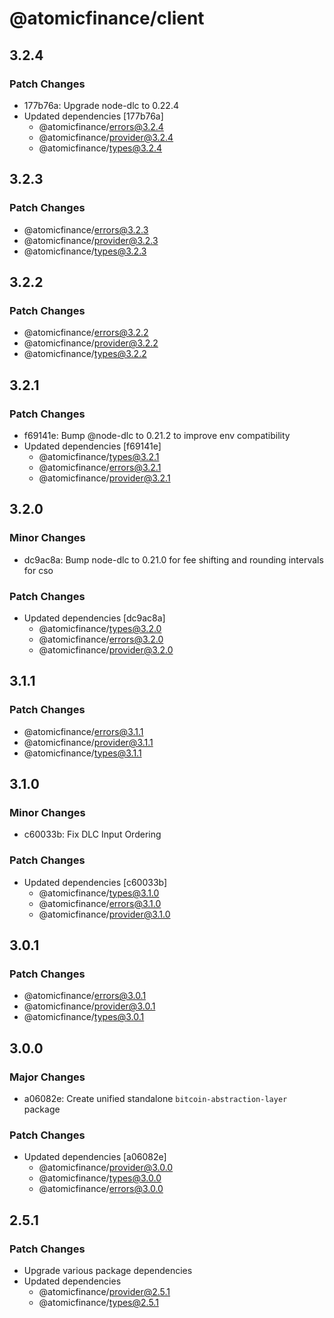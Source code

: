 # @atomicfinance/client

## 3.2.4

### Patch Changes

- 177b76a: Upgrade node-dlc to 0.22.4
- Updated dependencies [177b76a]
  - @atomicfinance/errors@3.2.4
  - @atomicfinance/provider@3.2.4
  - @atomicfinance/types@3.2.4

## 3.2.3

### Patch Changes

- @atomicfinance/errors@3.2.3
- @atomicfinance/provider@3.2.3
- @atomicfinance/types@3.2.3

## 3.2.2

### Patch Changes

- @atomicfinance/errors@3.2.2
- @atomicfinance/provider@3.2.2
- @atomicfinance/types@3.2.2

## 3.2.1

### Patch Changes

- f69141e: Bump @node-dlc to 0.21.2 to improve env compatibility
- Updated dependencies [f69141e]
  - @atomicfinance/types@3.2.1
  - @atomicfinance/errors@3.2.1
  - @atomicfinance/provider@3.2.1

## 3.2.0

### Minor Changes

- dc9ac8a: Bump node-dlc to 0.21.0 for fee shifting and rounding intervals for cso

### Patch Changes

- Updated dependencies [dc9ac8a]
  - @atomicfinance/types@3.2.0
  - @atomicfinance/errors@3.2.0
  - @atomicfinance/provider@3.2.0

## 3.1.1

### Patch Changes

- @atomicfinance/errors@3.1.1
- @atomicfinance/provider@3.1.1
- @atomicfinance/types@3.1.1

## 3.1.0

### Minor Changes

- c60033b: Fix DLC Input Ordering

### Patch Changes

- Updated dependencies [c60033b]
  - @atomicfinance/types@3.1.0
  - @atomicfinance/errors@3.1.0
  - @atomicfinance/provider@3.1.0

## 3.0.1

### Patch Changes

- @atomicfinance/errors@3.0.1
- @atomicfinance/provider@3.0.1
- @atomicfinance/types@3.0.1

## 3.0.0

### Major Changes

- a06082e: Create unified standalone `bitcoin-abstraction-layer` package

### Patch Changes

- Updated dependencies [a06082e]
  - @atomicfinance/provider@3.0.0
  - @atomicfinance/types@3.0.0
  - @atomicfinance/errors@3.0.0

## 2.5.1

### Patch Changes

- Upgrade various package dependencies
- Updated dependencies
  - @atomicfinance/provider@2.5.1
  - @atomicfinance/types@2.5.1
